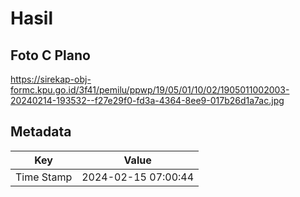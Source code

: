# Hasil

## Foto C Plano

https://sirekap-obj-formc.kpu.go.id/3f41/pemilu/ppwp/19/05/01/10/02/1905011002003-20240214-193532--f27e29f0-fd3a-4364-8ee9-017b26d1a7ac.jpg


## Metadata

| Key        | Value               |
| ---------- | ------------------- |
| Time Stamp | 2024-02-15 07:00:44 |



